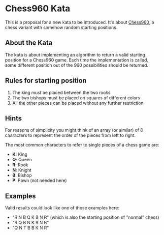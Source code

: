 # Chess960 Kata
This is a proposal for a new kata to be introduced. It's about [Chess960][1], a chess variant with somehow random starting positions.

## About the Kata
The kata is about implementing an algorithm to return a valid starting position for a Chess960 game. Each time the implementation is called, some different position out of the 960 possibilities should be returned.

## Rules for starting position
1. The king must be placed between the two rooks
2. The two bishops must be placed on squares of different colors
3. All the other pieces can be placed without any further restriction

## Hints
For reasons of simplicity you might think of an array (or similar) of 8 characters to represent the order of the pieces from left to right.

The most common characters to refer to single pieces of a chess game are:
* **K**: King
* **Q**: Queen
* **R**: Rook
* **N**: Knight
* **B**: Bishop
* **P**: Pawn (not needed here)

## Examples
Valid results could look like one of these examples here:
* "R N B Q K B N R" (which is also the starting position of "normal" chess)
* "R Q B N K R N B"
* "Q N T B B K N R"


[1]: https://en.wikipedia.org/wiki/Chess960 "Wikipedia: Chess960"
